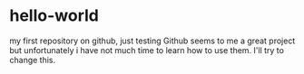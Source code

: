 # hello-world
my first repository on github, just testing
Github seems to me a great project but unfortunately i have not much time to learn how to use them. I'll try to change this.

